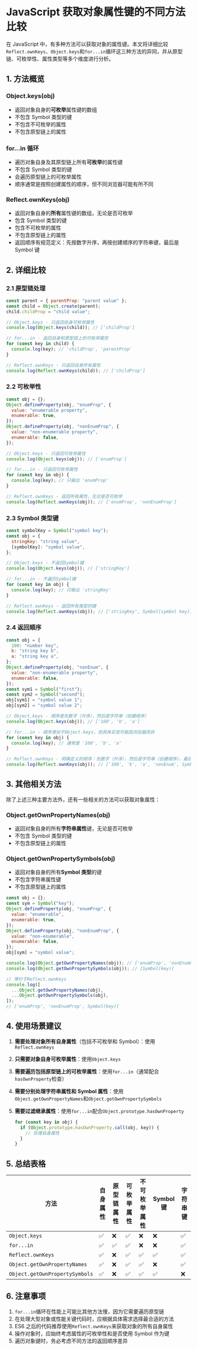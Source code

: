 # JavaScript 获取对象属性键的不同方法比较

在 JavaScript 中，有多种方法可以获取对象的属性键。本文将详细比较`Reflect.ownKeys`、`Object.keys`和`for...in`循环这三种方法的异同，并从原型链、可枚举性、属性类型等多个维度进行分析。

## 1. 方法概览

### Object.keys(obj)

- 返回对象自身的**可枚举**属性键的数组
- 不包含 Symbol 类型的键
- 不包含不可枚举的属性
- 不包含原型链上的属性

### for...in 循环

- 遍历对象自身及其原型链上所有**可枚举**的属性键
- 不包含 Symbol 类型的键
- 会遍历原型链上的可枚举属性
- 顺序通常是按照创建属性的顺序，但不同浏览器可能有所不同

### Reflect.ownKeys(obj)

- 返回对象自身的**所有**属性键的数组，无论是否可枚举
- 包含 Symbol 类型的键
- 包含不可枚举的属性
- 不包含原型链上的属性
- 返回顺序有规范定义：先按数字升序，再按创建顺序的字符串键，最后是 Symbol 键

## 2. 详细比较

### 2.1 原型链处理

```javascript
const parent = { parentProp: "parent value" };
const child = Object.create(parent);
child.childProp = "child value";

// Object.keys - 只返回自身可枚举属性
console.log(Object.keys(child)); // ['childProp']

// for...in - 返回自身和原型链上的可枚举属性
for (const key in child) {
  console.log(key); // 'childProp', 'parentProp'
}

// Reflect.ownKeys - 只返回自身所有属性
console.log(Reflect.ownKeys(child)); // ['childProp']
```

### 2.2 可枚举性

```javascript
const obj = {};
Object.defineProperty(obj, "enumProp", {
  value: "enumerable property",
  enumerable: true,
});
Object.defineProperty(obj, "nonEnumProp", {
  value: "non-enumerable property",
  enumerable: false,
});

// Object.keys - 只返回可枚举属性
console.log(Object.keys(obj)); // ['enumProp']

// for...in - 只返回可枚举属性
for (const key in obj) {
  console.log(key); // 只输出 'enumProp'
}

// Reflect.ownKeys - 返回所有属性，无论是否可枚举
console.log(Reflect.ownKeys(obj)); // ['enumProp', 'nonEnumProp']
```

### 2.3 Symbol 类型键

```javascript
const symbolKey = Symbol("symbol key");
const obj = {
  stringKey: "string value",
  [symbolKey]: "symbol value",
};

// Object.keys - 不返回Symbol键
console.log(Object.keys(obj)); // ['stringKey']

// for...in - 不遍历Symbol键
for (const key in obj) {
  console.log(key); // 只输出 'stringKey'
}

// Reflect.ownKeys - 返回所有类型的键
console.log(Reflect.ownKeys(obj)); // ['stringKey', Symbol(symbol key)]
```

### 2.4 返回顺序

```javascript
const obj = {
  100: "number key",
  b: "string key b",
  a: "string key a",
};
Object.defineProperty(obj, "nonEnum", {
  value: "non-enumerable property",
  enumerable: false,
});
const sym1 = Symbol("first");
const sym2 = Symbol("second");
obj[sym1] = "symbol value 1";
obj[sym2] = "symbol value 2";

// Object.keys - 顺序是先数字（升序），然后是字符串（创建顺序）
console.log(Object.keys(obj)); // ['100', 'b', 'a']

// for...in - 顺序类似于Object.keys，但具体实现可能因浏览器而异
for (const key in obj) {
  console.log(key); // 通常是 '100', 'b', 'a'
}

// Reflect.ownKeys - 明确定义的顺序：先数字（升序），然后是字符串（创建顺序），最后是Symbol
console.log(Reflect.ownKeys(obj)); // ['100', 'b', 'a', 'nonEnum', Symbol(first), Symbol(second)]
```

## 3. 其他相关方法

除了上述三种主要方法外，还有一些相关的方法可以获取对象属性：

### Object.getOwnPropertyNames(obj)

- 返回对象自身的所有**字符串属性**键，无论是否可枚举
- 不包含 Symbol 类型的键
- 不包含原型链上的属性

### Object.getOwnPropertySymbols(obj)

- 返回对象自身的所有**Symbol 类型**的键
- 不包含字符串属性键
- 不包含原型链上的属性

```javascript
const obj = {};
const sym = Symbol("key");
Object.defineProperty(obj, "enumProp", {
  value: "enumerable",
  enumerable: true,
});
Object.defineProperty(obj, "nonEnumProp", {
  value: "non-enumerable",
  enumerable: false,
});
obj[sym] = "symbol value";

console.log(Object.getOwnPropertyNames(obj)); // ['enumProp', 'nonEnumProp']
console.log(Object.getOwnPropertySymbols(obj)); // [Symbol(key)]

// 等价于Reflect.ownKeys
console.log([
  ...Object.getOwnPropertyNames(obj),
  ...Object.getOwnPropertySymbols(obj),
]);
// ['enumProp', 'nonEnumProp', Symbol(key)]
```

## 4. 使用场景建议

1. **需要处理对象所有自身属性**（包括不可枚举和 Symbol）：使用`Reflect.ownKeys`

2. **只需要对象自身可枚举属性**：使用`Object.keys`

3. **需要遍历包括原型链上的可枚举属性**：使用`for...in`（通常配合`hasOwnProperty`检查）

4. **需要分别处理字符串属性和 Symbol 属性**：使用`Object.getOwnPropertyNames`和`Object.getOwnPropertySymbols`

5. **需要过滤继承属性**：使用`for...in`配合`Object.prototype.hasOwnProperty`
   ```javascript
   for (const key in obj) {
     if (Object.prototype.hasOwnProperty.call(obj, key)) {
       // 处理自身属性
     }
   }
   ```

## 5. 总结表格

| 方法                           | 自身属性 | 原型链属性 | 可枚举属性 | 不可枚举属性 | Symbol 键 | 字符串键 |
| ------------------------------ | -------- | ---------- | ---------- | ------------ | --------- | -------- |
| `Object.keys`                  | ✅       | ❌         | ✅         | ❌           | ❌        | ✅       |
| `for...in`                     | ✅       | ✅         | ✅         | ❌           | ❌        | ✅       |
| `Reflect.ownKeys`              | ✅       | ❌         | ✅         | ✅           | ✅        | ✅       |
| `Object.getOwnPropertyNames`   | ✅       | ❌         | ✅         | ✅           | ❌        | ✅       |
| `Object.getOwnPropertySymbols` | ✅       | ❌         | ✅         | ✅           | ✅        | ❌       |

## 6. 注意事项

1. `for...in`循环在性能上可能比其他方法慢，因为它需要遍历原型链
2. 在处理大型对象或性能关键代码时，应根据具体需求选择最合适的方法
3. ES6 之后的代码推荐使用`Reflect.ownKeys`来获取对象的所有自身属性
4. 操作对象时，应始终考虑属性的可枚举性和是否使用 Symbol 作为键
5. 遍历对象键时，务必考虑不同方法的返回顺序差异
